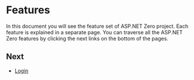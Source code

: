 # Features

In this document you will see the feature set of ASP.NET Zero project. Each feature is explained in a separate page. You can traverse all the ASP.NET Zero features by clicking the next links on the bottom of the pages.

## Next

- [Login](Features-Mvc-Core-Login)